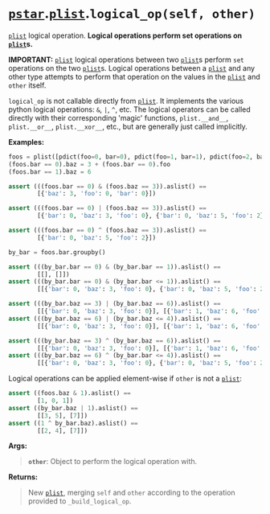 # [`pstar`](/docs/pstar.md).[`plist`](/docs/pstar_plist.md).`logical_op(self, other)`

[`plist`](/docs/pstar_plist.md) logical operation. **Logical operations perform set operations on [`plist`](/docs/pstar_plist.md)s.**

**IMPORTANT:** [`plist`](/docs/pstar_plist.md) logical operations between two [`plist`](/docs/pstar_plist.md)s perform `set` operations
on the two [`plist`](/docs/pstar_plist.md)s. Logical operations between a [`plist`](/docs/pstar_plist.md) and any other type attempts
to perform that operation on the values in the [`plist`](/docs/pstar_plist.md) and `other` itself.

`logical_op` is not callable directly from [`plist`](/docs/pstar_plist.md). It implements the various
python logical operations: `&`, `|`, `^`, etc. The logical operators
can be called directly with their corresponding 'magic' functions,
`plist.__and__`, `plist.__or__`, `plist.__xor__`, etc., but are generally just
called implicitly.

**Examples:**
```python
foos = plist([pdict(foo=0, bar=0), pdict(foo=1, bar=1), pdict(foo=2, bar=0)])
(foos.bar == 0).baz = 3 + (foos.bar == 0).foo
(foos.bar == 1).baz = 6

assert (((foos.bar == 0) & (foos.baz == 3)).aslist() ==
        [{'baz': 3, 'foo': 0, 'bar': 0}])

assert (((foos.bar == 0) | (foos.baz == 3)).aslist() ==
        [{'bar': 0, 'baz': 3, 'foo': 0}, {'bar': 0, 'baz': 5, 'foo': 2}])

assert (((foos.bar == 0) ^ (foos.baz == 3)).aslist() ==
        [{'bar': 0, 'baz': 5, 'foo': 2}])

by_bar = foos.bar.groupby()

assert (((by_bar.bar == 0) & (by_bar.bar == 1)).aslist() ==
        [[], []])
assert (((by_bar.bar == 0) & (by_bar.bar <= 1)).aslist() ==
        [[{'bar': 0, 'baz': 3, 'foo': 0}, {'bar': 0, 'baz': 5, 'foo': 2}], []])

assert (((by_bar.baz == 3) | (by_bar.baz == 6)).aslist() ==
        [[{'bar': 0, 'baz': 3, 'foo': 0}], [{'bar': 1, 'baz': 6, 'foo': 1}]])
assert (((by_bar.baz == 6) | (by_bar.baz <= 4)).aslist() ==
        [[{'bar': 0, 'baz': 3, 'foo': 0}], [{'bar': 1, 'baz': 6, 'foo': 1}]])

assert (((by_bar.baz == 3) ^ (by_bar.baz == 6)).aslist() ==
        [[{'bar': 0, 'baz': 3, 'foo': 0}], [{'bar': 1, 'baz': 6, 'foo': 1}]])
assert (((by_bar.baz == 6) ^ (by_bar.bar <= 4)).aslist() ==
        [[{'bar': 0, 'baz': 3, 'foo': 0}, {'bar': 0, 'baz': 5, 'foo': 2}], []])
```

Logical operations can be applied element-wise if `other` is not a [`plist`](/docs/pstar_plist.md):
```python
assert ((foos.baz & 1).aslist() ==
        [1, 0, 1])
assert ((by_bar.baz | 1).aslist() ==
        [[3, 5], [7]])
assert ((1 ^ by_bar.baz).aslist() ==
        [[2, 4], [7]])
```

**Args:**

>    **`other`**: Object to perform the logical operation with.

**Returns:**

>    New [`plist`](/docs/pstar_plist.md), merging `self` and `other` according to the operation provided
>    to `_build_logical_op`.



